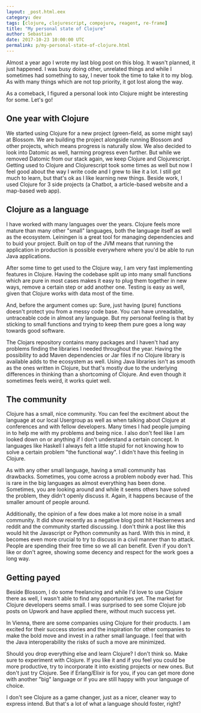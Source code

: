 ```yaml
---
layout: _post.html.eex
category: dev
tags: [clojure, clojurescript, compojure, reagent, re-frame]
title: "My personal state of Clojure"
author: Sebastian
date: 2017-10-23 10:00:00 UTC
permalink: p/my-personal-state-of-clojure.html
---
```

Almost a year ago I wrote my last blog post on this blog. It wasn't planned, it just happened. I was busy doing other, unrelated things and while I sometimes had something to say, I never took the time to take it to my blog. As with many things which are not top priority, it got lost along the way.

As a comeback, I figured a personal look into Clojure might be interesting for some. Let's go!

## One year with Clojure

We started using Clojure for a new project (green-field, as some might say) at Blossom. We are building the project alongside running Blossom and other projects, which means progress is naturally slow. We also decided to look into Datomic as well, harming progress even further. But while we removed Datomic from our stack again, we keep Clojure and Clojurescript. Getting used to Clojure and Clojurescript took some times as well but now I feel good about the way I write code and I grew to like it a lot. I still got much to learn, but that's ok as I like learning new things. Beside work, I used Clojure for 3 side projects (a Chatbot, a article-based website and a map-based web app).

## Clojure as a language

I have worked with many languages over the years. Clojure feels more mature than many other "small" languages, both the language itself as well as the ecosystem. Leiningen is a great tool for managing dependencies and to buid your project. Built on top of the JVM means that running the application in production is possible everywhere where you'd be able to run Java applications.

After some time to get used to the Clojure way, I am very fast implementing features in Clojure. Having the codebase split up into many small functions which are pure in most cases makes it easy to plug them together in new ways, remove a certain step or add another one. Testing is easy as well, given that Clojure works with data most of the time.

And, before the argument comes up: Sure, just having (pure) functions doesn't protect you from a messy code base. You can have unreadable, untraceable code in almost any language. But my personal feeling is that by sticking to small functions and trying to keep them pure goes a long way towards good software.

The Clojars repository contains many packages and I haven't had any problems finding the libraries I needed throughout the year. Having the possibility to add Maven dependencies or Jar files if no Clojure library is available adds to the ecosystem as well. Using Java libraries isn't as smooth as the ones written in Clojure, but that's mostly due to the underlying differences in thinking than a shortcoming of Clojure. And even though it sometimes feels weird, it works quiet well.

## The community

Clojure has a small, nice community. You can feel the excitment about the language at our local Usergroup as well as when talking about Clojure at conferences and with fellow developers. Many times I had people jumping in to help me with my problems and being nice. I also don't feel like I am looked down on or anything if I don't understand a certain concept. In languages like Haskell I always felt a little stupid for not knowing how to solve a certain problem "the functional way". I didn't have this feeling in Clojure.

As with any other small language, having a small community has drawbacks. Sometimes, you come across a problem nobody ever had. This is rare in the big languages as almost everything has been done. Sometimes, you are looking around and while it seems others have solved the problem, they didn't openly discuss it. Again, it happens because of the smaller amount of people around.

Additionally, the opinion of a few does make a lot more noise in a small community. It did show recently as a negative blog post hit Hackernews and reddit and the community started discussing. I don't think a post like this would hit the Javascript or Python community as hard. With this in mind, it becomes even more crucial to try to discuss in a civil manner than to attack. People are spending their free time so we all can benefit. Even if you don't like or don't agree, showing some decency and respect for the work goes a long way.

## Getting payed

Beside Blossom, I do some freelancing and while I'd love to use Clojure there as well, I wasn't able to find any opportunities yet. The market for Clojure developers seems small. I was surprised to see some Clojure job posts on Upwork and have applied there, without much success yet.

In Vienna, there are some companies using Clojure for their products. I am excited for their success stories and the inspiration for other companies to make the bold move and invest in a rather small language. I feel that with the Java interoperability the risks of such a move are minimized.

Should you drop everything else and learn Clojure? I don't think so. Make sure to experiment with Clojure. If you like it and if you feel you could be more productive, try to incorporate it into existing projects or new ones. But don't just try Clojure. See if Erlang/Elixir is for you, if you can get more done with another "big" language or if you are still happy with your language of choice.

I don't see Clojure as a game changer, just as a nicer, cleaner way to express intend. But that's a lot of what a language should foster, right?
